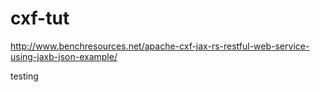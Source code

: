 # cxf-tut
http://www.benchresources.net/apache-cxf-jax-rs-restful-web-service-using-jaxb-json-example/

testing